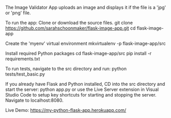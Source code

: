The Image Validator App uploads an image and displays it if the file is a 'jpg' or 'png' file. 

To run the app:
Clone or download the source files. git clone https://github.com/sarahschoonmaker/flask-image-app.git
cd flask-image-app

Create the 'myenv' virtual environment
mkvirtualenv -p flask-image-app/src 

Install required Python packages
cd flask-image-app/src
pip install -r requirements.txt


To run tests, navigate to the src directory and run: python tests/test_basic.py

If you already have Flask and Python installed, CD into the src directory and start the server: python app.py or use the Live Server extension in Visual Studio Code to setup key shortcuts for starting and stopping the server. Navigate to localhost:8080. 

Live Demo: https://my-python-flask-app.herokuapp.com/

 